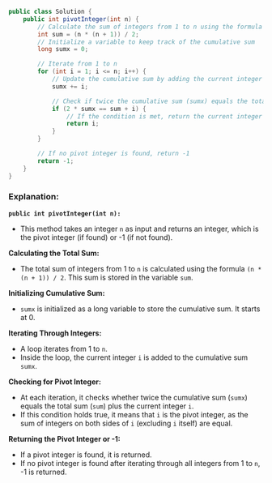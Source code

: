 ```java
public class Solution {
    public int pivotInteger(int n) {
        // Calculate the sum of integers from 1 to n using the formula (n * (n + 1)) / 2
        int sum = (n * (n + 1)) / 2;
        // Initialize a variable to keep track of the cumulative sum
        long sumx = 0;

        // Iterate from 1 to n
        for (int i = 1; i <= n; i++) {
            // Update the cumulative sum by adding the current integer
            sumx += i;

            // Check if twice the cumulative sum (sumx) equals the total sum plus the current integer
            if (2 * sumx == sum + i) {
                // If the condition is met, return the current integer
                return i;
            }
        }

        // If no pivot integer is found, return -1
        return -1;
    }
}
```
### Explanation:

**`public int pivotInteger(int n):`**
- This method takes an integer `n` as input and returns an integer, which is the pivot integer (if found) or -1 (if not found).

**Calculating the Total Sum:**
- The total sum of integers from 1 to `n` is calculated using the formula `(n * (n + 1)) / 2`. This sum is stored in the variable `sum`.

**Initializing Cumulative Sum:**
- `sumx` is initialized as a long variable to store the cumulative sum. It starts at 0.

**Iterating Through Integers:**
- A loop iterates from 1 to `n`.
- Inside the loop, the current integer `i` is added to the cumulative sum `sumx`.

**Checking for Pivot Integer:**
- At each iteration, it checks whether twice the cumulative sum (`sumx`) equals the total sum (`sum`) plus the current integer `i`.
- If this condition holds true, it means that `i` is the pivot integer, as the sum of integers on both sides of `i` (excluding `i` itself) are equal.

**Returning the Pivot Integer or -1:**
- If a pivot integer is found, it is returned.
- If no pivot integer is found after iterating through all integers from 1 to `n`, -1 is returned.
